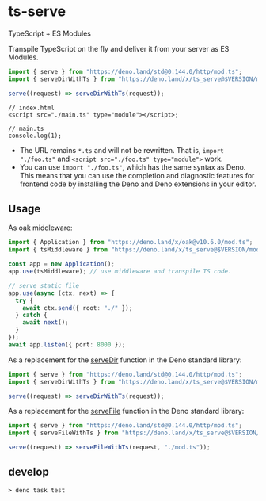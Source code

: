 # ts-serve

TypeScript + ES Modules

Transpile TypeScript on the fly and deliver it from your server as ES Modules.

```ts
import { serve } from "https://deno.land/std@0.144.0/http/mod.ts";
import { serveDirWithTs } from "https://deno.land/x/ts_serve@$VERSION/mod.ts";

serve((request) => serveDirWithTs(request));
```

```tsx ignore
// index.html
<script src="./main.ts" type="module"></script>;

// main.ts
console.log(1);
```

- The URL remains `*.ts` and will not be rewritten. That is, `import "./foo.ts"`
  and `<script src="./foo.ts" type="module">` work.
- You can use `import "./foo.ts"`, which has the same syntax as Deno. This means
  that you can use the completion and diagnostic features for frontend code by
  installing the Deno and Deno extensions in your editor.

## Usage

As oak middleware:

```ts
import { Application } from "https://deno.land/x/oak@v10.6.0/mod.ts";
import { tsMiddleware } from "https://deno.land/x/ts_serve@$VERSION/mod.ts";

const app = new Application();
app.use(tsMiddleware); // use middleware and transpile TS code.

// serve static file
app.use(async (ctx, next) => {
  try {
    await ctx.send({ root: "./" });
  } catch {
    await next();
  }
});
await app.listen({ port: 8000 });
```

As a replacement for the
[serveDir](https://doc.deno.land/https://deno.land/std@0.144.0/http/file_server.ts/~/serveDir)
function in the Deno standard library:

```ts
import { serve } from "https://deno.land/std@0.144.0/http/mod.ts";
import { serveDirWithTs } from "https://deno.land/x/ts_serve@$VERSION/mod.ts";

serve((request) => serveDirWithTs(request));
```

As a replacement for the
[serveFile](https://doc.deno.land/https://deno.land/std@0.144.0/http/file_server.ts/~/serveFile)
function in the Deno standard library:

```ts
import { serve } from "https://deno.land/std@0.144.0/http/mod.ts";
import { serveFileWithTs } from "https://deno.land/x/ts_serve@$VERSION/mod.ts";

serve((request) => serveFileWithTs(request, "./mod.ts"));
```

## develop

```shell
> deno task test
```
